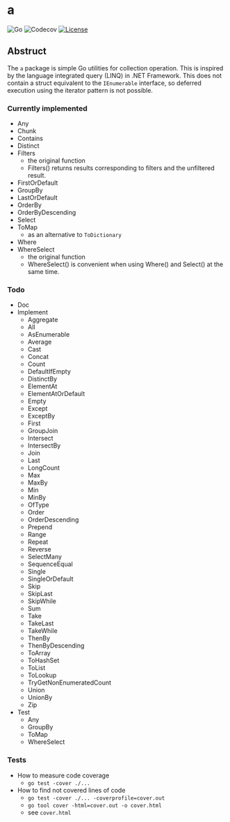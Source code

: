 # a

<!-- coverage color = red ＜ 65% ≦ yellow ＜ 85%　≦ green -->

![Go](https://img.shields.io/badge/-Go-76E1FE.svg?logo=go&style=plastic)
![Codecov](https://img.shields.io/badge/coverage-82.8%-yellow)
[![License](https://img.shields.io/badge/license-MIT-blue)](https://github.com/Moiterika/a/blob/main/LICENSE)

## Abstruct

The `a` package is simple Go utilities for collection operation. 
This is inspired by the language integrated query (LINQ) in .NET Framework. 
This does not contain a struct equivalent to the `IEnumerable` interface, so deferred execution using the iterator pattern is not possible. 

### Currently implemented

- Any
- Chunk
- Contains
- Distinct
- Filters
  - the original function
  - Filters() returns results corresponding to filters and the unfiltered result.
- FirstOrDefault
- GroupBy
- LastOrDefault
- OrderBy
- OrderByDescending
- Select
- ToMap
  - as an alternative to `ToDictionary`
- Where
- WhereSelect
  - the original function
  - WhereSelect() is convenient when using Where() and Select() at the same time.

### Todo

- Doc
- Implement
  - Aggregate
  - All
  - AsEnumerable
  - Average
  - Cast
  - Concat
  - Count
  - DefaultIfEmpty
  - DistinctBy
  - ElementAt
  - ElementAtOrDefault
  - Empty
  - Except
  - ExceptBy
  - First
  - GroupJoin
  - Intersect
  - IntersectBy
  - Join
  - Last
  - LongCount
  - Max
  - MaxBy
  - Min
  - MinBy
  - OfType
  - Order
  - OrderDescending
  - Prepend
  - Range
  - Repeat
  - Reverse
  - SelectMany
  - SequenceEqual
  - Single
  - SingleOrDefault
  - Skip
  - SkipLast
  - SkipWhile
  - Sum
  - Take
  - TakeLast
  - TakeWhile
  - ThenBy
  - ThenByDescending
  - ToArray
  - ToHashSet
  - ToList
  - ToLookup
  - TryGetNonEnumeratedCount
  - Union
  - UnionBy
  - Zip
- Test
  - Any
  - GroupBy
  - ToMap
  - WhereSelect

### Tests

- How to measure code coverage
  - `go test -cover ./...`
- How to find not covered lines of code
  - `go test -cover ./... -coverprofile=cover.out`
  - `go tool cover -html=cover.out -o cover.html`
  - see `cover.html`
